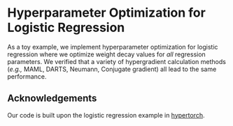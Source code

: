 # Hyperparameter Optimization for Logistic Regression

As a toy example, we implement hyperparameter optimization for logistic regression where we optimize weight decay values for *all* regression parameters.
We verified that a variety of hypergradient calculation methods (*e.g.,* MAML, DARTS, Neumann, Conjugate gradient) all lead to the same performance.

## Acknowledgements
Our code is built upon the logistic regression example in [hypertorch](https://github.com/prolearner/hypertorch).